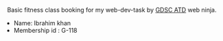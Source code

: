 <p align="center">
Basic fitness class booking for my web-dev-task by <a href="https://www.facebook.com/GDSCCUIATD/" target="_blank">GDSC ATD</a> web ninja.
</p>


- Name: Ibrahim khan
- Membership id : G-118


